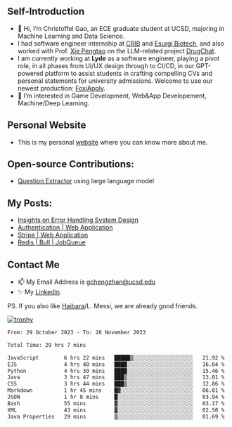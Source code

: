 ## Self-Introduction
- 👋 Hi, I’m Christoffel Gao, an ECE graduate student at UCSD, majoring in Machine Learning and Data Science.
- I had software engineer internship at [CRIB](https://www.linkedin.com/company/trycrib/) and [Esurgi Biotech](https://myesurgi.com/), and also worked with Prof. [Xie Pengtao](https://pengtaoxie.github.io/) on the LLM-related project [DrugChat](https://github.com/UCSD-AI4H/drugchat).
- I am currently working at **Lyde** as a software engineer, playing a pivot role, in all phases from UI/UX design through to CI/CD, in our GPT-powered platform to assist students in crafting compelling CVs and personal statements for university admissions. Welcome to use our newest production: [FoxiApply](https://lyde.io).
- 👀 I’m interested in Game Development, Web&App Developement, Machine/Deep Learning.

## Personal Website
-  This is my personal [website](https://gaochengzhan.netlify.app/) where you can know more about me.

## Open-source Contributions:
- [Question Extractor](https://github.com/nestordemeure/question_extractor) using large language model

## My Posts:
- [Insights on Error Handling System Design](https://gaochengzhan.netlify.app/post/error-handling/)
- [Authentication | Web Application](https://gaochengzhan.netlify.app/post/authentication/)
- [Stripe | Web Application](https://gaochengzhan.netlify.app/post/stripe/)
- [Redis | Bull | JobQueue](https://gaochengzhan.netlify.app/post/job-queue/)

## Contact Me
- 📫 My Email Address is gchengzhan@ucsd.edu
- ✨ My [Linkedin](https://www.linkedin.com/in/chengzhan-christoffel-gao/).

PS. If you also like [Haibara](https://www.detectiveconanworld.com/wiki/Ai_Haibara)/L. Messi, we are already good friends.

[![trophy](https://github-profile-trophy.vercel.app/?username=gaochengzhan&theme=flat&row=1&margin-w=12)](https://github.com/ryo-ma/github-profile-trophy)

<!--START_SECTION:waka-->

```txt
From: 29 October 2023 - To: 28 November 2023

Total Time: 29 hrs 7 mins

JavaScript        6 hrs 22 mins   █████▒░░░░░░░░░░░░░░░░░░░   21.92 %
EJS               4 hrs 40 mins   ████░░░░░░░░░░░░░░░░░░░░░   16.04 %
Python            4 hrs 30 mins   ████░░░░░░░░░░░░░░░░░░░░░   15.46 %
Java              3 hrs 47 mins   ███▒░░░░░░░░░░░░░░░░░░░░░   13.01 %
CSS               3 hrs 44 mins   ███▒░░░░░░░░░░░░░░░░░░░░░   12.86 %
Markdown          1 hr 45 mins    █▓░░░░░░░░░░░░░░░░░░░░░░░   06.01 %
JSON              1 hr 8 mins     █░░░░░░░░░░░░░░░░░░░░░░░░   03.94 %
Bash              55 mins         ▓░░░░░░░░░░░░░░░░░░░░░░░░   03.17 %
XML               43 mins         ▓░░░░░░░░░░░░░░░░░░░░░░░░   02.50 %
Java Properties   29 mins         ▒░░░░░░░░░░░░░░░░░░░░░░░░   01.69 %
```

<!--END_SECTION:waka-->

<!---
gaochengzhan/gaochengzhan is a ✨ special ✨ repository because its `README.md` (this file) appears on your GitHub profile.
You can click the Preview link to take a look at your changes.
--->
